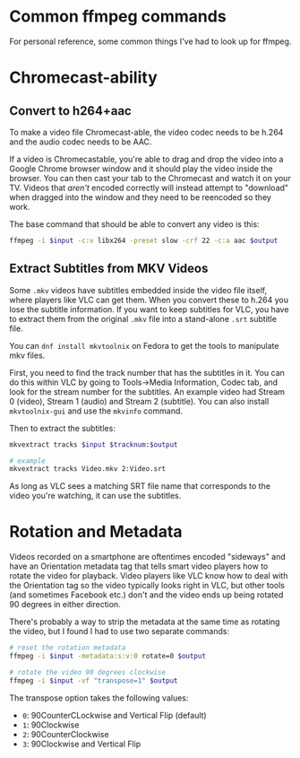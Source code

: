 # Common ffmpeg commands

For personal reference, some common things I've had to look up for ffmpeg.

# Chromecast-ability

## Convert to h264+aac

To make a video file Chromecast-able, the video codec needs to be h.264 and the audio codec needs to be AAC.

If a video is Chromecastable, you're able to drag and drop the video into a Google Chrome browser window and it should play the video inside the browser. You can then cast your tab to the Chromecast and watch it on your TV. Videos that *aren't* encoded correctly will instead attempt to "download" when dragged into the window and they need to be reencoded so they work.

The base command that should be able to convert any video is this:

```bash
ffmpeg -i $input -c:v libx264 -preset slow -crf 22 -c:a aac $output
```

## Extract Subtitles from MKV Videos

Some `.mkv` videos have subtitles embedded inside the video file itself, where players like VLC can get them. When you convert these to h.264 you lose the subtitle information. If you want to keep subtitles for VLC, you have to extract them from the original `.mkv` file into a stand-alone `.srt` subtitle file.

You can `dnf install mkvtoolnix` on Fedora to get the tools to manipulate mkv files.

First, you need to find the track number that has the subtitles in it. You can do this within VLC by going to Tools->Media Information, Codec tab, and look for the stream number for the subtitles. An example video had Stream 0 (video), Stream 1 (audio) and Stream 2 (subtitle). You can also install `mkvtoolnix-gui` and use the `mkvinfo` command.

Then to extract the subtitles:

```bash
mkvextract tracks $input $tracknum:$output

# example
mkvextract tracks Video.mkv 2:Video.srt
```

As long as VLC sees a matching SRT file name that corresponds to the video you're watching, it can use the subtitles.

# Rotation and Metadata

Videos recorded on a smartphone are oftentimes encoded "sideways" and have an Orientation metadata tag that tells smart video players how to rotate the video for playback. Video players like VLC know how to deal with the Orientation tag so the video typically looks right in VLC, but other tools (and sometimes Facebook etc.) don't and the video ends up being rotated 90 degrees in either direction.

There's probably a way to strip the metadata at the same time as rotating the video, but I found I had to use two separate commands:

```bash
# reset the rotation metadata
ffmpeg -i $input -metadata:s:v:0 rotate=0 $output

# rotate the video 90 degrees clockwise
ffmpeg -i $input -vf "transpose=1" $output
```

The transpose option takes the following values:

* `0`: 90CounterCLockwise and Vertical Flip  (default) 
* `1`: 90Clockwise
* `2`: 90CounterClockwise
* `3`: 90Clockwise and Vertical Flip